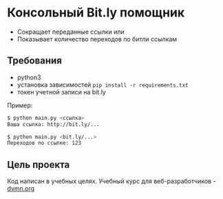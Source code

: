 # Консольный Bit.ly помощник

* Сокращает переданные ссылки
или 
* Показывает количество переходов по битли ссылкам

## Требования
  
  * python3
  * установка зависимостей
  ```pip install -r requirements.txt```
  * токен учетной записи на bit.ly
  
  Пример:
```bash
$ python main.py <ссылка>
Ваша ссылка: http://bit.ly/...

$ python main.py <bit.ly/...>
Переходов по ссылке: 123
```

## Цель проекта
Код написан в учебных целях. Учебный курс для веб-разработчиков - [dvmn.org](https://dvmn.org)
